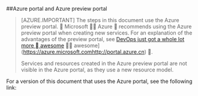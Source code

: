 ##Azure portal and Azure preview portal

> [AZURE.IMPORTANT] The steps in this document use the Azure preview portal.  Microsoft  Azure  recommends using the Azure preview portal when creating new services. For an explanation of the advantages of the preview portal, see [DevOps just got a whole lot more  awesome](https://manage.windowsazure.cn)  awesome](https://azure.microsoft.comhttp://portal.azure.cn) .
> 
> Services and resources created in the Azure preview portal are not visible in the Azure portal, as they use a new resource model.

For a version of this document that uses the Azure portal, see the following link: